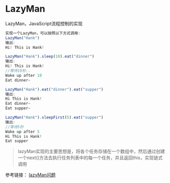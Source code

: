 # LazyMan
LazyMan，JavaScript流程控制的实现
```js
实现一个LazyMan，可以按照以下方式调用:
LazyMan("Hank")
输出:
Hi! This is Hank!

LazyMan("Hank").sleep(10).eat("dinner")
输出:
Hi! This is Hank!
//等待10秒..
Wake up after 10
Eat dinner~

LazyMan("Hank").eat("dinner").eat("supper")
输出:
Hi This is Hank!
Eat dinner~
Eat supper~

LazyMan("Hank").sleepFirst(5).eat("supper")
输出:
//等待5秒
Wake up after 5
Hi This is Hank!
Eat supper
```
>lazyMan实现的主要思想是，将各个任务存储在一个数组中，然后通过创建一个next()方法去执行任务列表中的每一个任务，并且返回this，实现链式调用

参考链接：
[lazyMan问题](http://www.qdfuns.com/notes/17398/a59c562b2d09616623015b9df58b067c.html)
